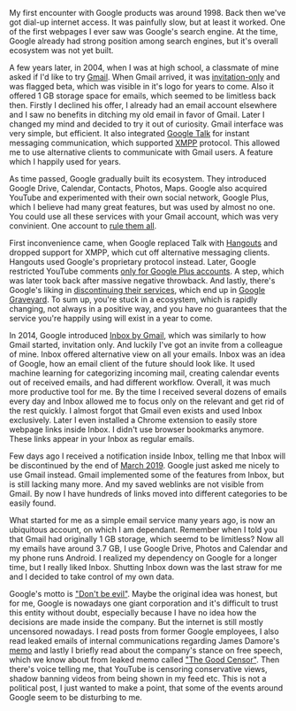 My first encounter with Google products was around 1998. Back then we've got dial-up internet access. It was painfully slow, but at least it worked. One of the first webpages I ever saw was Google's search engine. At the time, Google already had strong position among search engines, but it's overall ecosystem was not yet built.

A few years later, in 2004, when I was at high school, a classmate of mine asked if I'd like to try [Gmail][gmail]. When Gmail arrived, it was [invitation-only][gmail-history] and was flagged beta, which was visible in it's logo for years to come. Also it offered 1 GB storage space for emails, which seemed to be limitless back then.
Firstly I declined his offer, I already had an email account elsewhere and I saw no benefits in ditching my old email in favor of Gmail. Later I changed my mind and decided to try it out of curiosity. Gmail interface was very simple, but efficient. It also integrated [Google Talk][google-talk] for instant messaging communication, which supported [XMPP][xmpp] protocol. This allowed me to use alternative clients to communicate with Gmail users. A feature which I happily used for years.

As time passed, Google gradually built its ecosystem. They introduced Google Drive, Calendar, Contacts, Photos, Maps. Google also acquired YouTube and experimented with their own social network, Google Plus, which I believe had many great features, but was used by almost no one. You could use all these services with your Gmail account, which was very convinient. One account to [rule them all][sauron].

First inconvenience came, when Google replaced Talk with [Hangouts][google-hangouts] and dropped support for XMPP, which cut off alternative messaging clients. Hangouts used Google's proprietary protocol instead. Later, Google restricted YouTube comments [only for Google Plus accounts][youtube-google-plus]. A step, which was later took back after massive negative throwback. And lastly, there's Google's liking in [discontinuing their services][google-discontinued-services], which end up in [Google Graveyard][google-graveyard]. To sum up, you're stuck in a ecosystem, which is rapidly changing, not always in a positive way, and you have no guarantees that the service you're happily using will exist in a year to come.

In 2014, Google introduced [Inbox by Gmail][inbox-by-gmail], which was similarly to how Gmail started, invitation only. And luckily I've got an invite from a colleague of mine. Inbox offered alternative view on all your emails. Inbox was an idea of Google, how an email client of the future should look like. It used machine learning for categorizing incoming mail, creating calendar events out of received emails, and had different workflow. Overall, it was much more productive tool for me. By the time I received several dozens of emails every day and Inbox allowed me to focus only on the relevant and get rid of the rest quickly. I almost forgot that Gmail even exists and used Inbox exclusively. Later I even installed a Chrome extension to easily store webpage links inside Inbox. I didn't use browser bookmarks anymore. These links appear in your Inbox as regular emails.

Few days ago I received a notification inside Inbox, telling me that Inbox will be discontinued by the end of [March 2019][inbox-discontinued]. Google just asked me nicely to use Gmail instead. Gmail implemented some of the features from Inbox, but is still lacking many more. And my saved weblinks are not visible from Gmail. By now I have hundreds of links moved into different categories to be easily found.

What started for me as a simple email service many years ago, is now an ubiquitous account, on which I am dependant. Remember when I told you that Gmail had originally 1 GB storage, which seemd to be limitless? Now all my emails have around 3.7 GB, I use Google Drive, Photos and Calendar and my phone runs Android. I realized my dependency on Google for a longer time, but I really liked Inbox. Shutting Inbox down was the last straw for me and I decided to take control of my own data.

Google's motto is ["Don't be evil"][google-motto]. Maybe the original idea was honest, but for me, Google is nowadays one giant corporation and it's difficult to trust this entity without doubt, especially because I have no idea how the decisions are made inside the company. But the internet is still mostly uncensored nowadays. I read posts from former Google employees, I also read leaked emails of internal communications regarding James Damore's [memo][damore-memo] and lastly I briefly read about the company's stance on free speech, which we know about from leaked memo called ["The Good Censor"][the-good-censor]. Then there's voice telling me, that YouTube is censoring conservative views, shadow banning videos from being shown in my feed etc. This is not a political post, I just wanted to make a point, that some of the events around Google seem to be disturbing to me.

[//]: # (Used references)
[gmail]: https://en.wikipedia.org/wiki/Gmail
[gmail-history]: https://en.wikipedia.org/wiki/History_of_Gmail
[google-talk]: https://en.wikipedia.org/wiki/Google_Talk
[xmpp]: https://xmpp.org/
[sauron]: http://weknowmemes.com/2013/11/google-one-account-to-rule-them-all/
[google-hangouts]: https://en.wikipedia.org/wiki/Google_Hangouts
[youtube-google-plus]: https://www.ibtimes.com/youtube-founder-blasts-new-youtube-comments-jawed-karim-outraged-google-plus-requirement-1462814
[google-discontinued-services]: https://en.wikipedia.org/wiki/List_of_Google_products#Discontinued_products_and_services
[google-graveyard]: https://www.gizmodo.com.au/2013/03/google-graveyard-does-exist-you-can-even-place-flowers-on-your-deceased-favourites/
[inbox-by-gmail]: https://en.wikipedia.org/wiki/Inbox_by_Gmail
[inbox-discontinued]: https://www.xda-developers.com/inbox-by-gmail-discontinued-march-2019/
[google-motto]: https://en.wikipedia.org/wiki/Don%27t_be_evil
[damore-memo]: https://en.wikipedia.org/wiki/Google%27s_Ideological_Echo_Chamber
[the-good-censor]: https://www.americanthinker.com/blog/2018/10/stunning_85_page_google_memo_the_good_censor_leaked_to_breitbart_.html